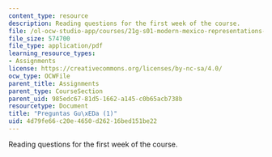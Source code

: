```yaml
---
content_type: resource
description: Reading questions for the first week of the course.
file: /ol-ocw-studio-app/courses/21g-s01-modern-mexico-representations-of-mexico-citys-urban-life-spring-2015/4d79fe66c20e4650d26216bed151be22_MIT21G_S01S15_tarea1.pdf
file_size: 574700
file_type: application/pdf
learning_resource_types:
- Assignments
license: https://creativecommons.org/licenses/by-nc-sa/4.0/
ocw_type: OCWFile
parent_title: Assignments
parent_type: CourseSection
parent_uid: 985edc67-81d5-1662-a145-c0b65acb738b
resourcetype: Document
title: "Preguntas Gu\xEDa (1)"
uid: 4d79fe66-c20e-4650-d262-16bed151be22
---
```

Reading questions for the first week of the course.